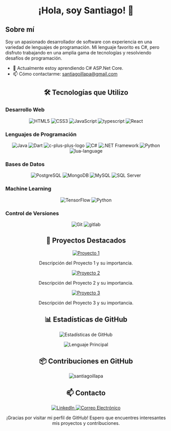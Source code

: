 <!-- Encabezado -->
<h1 align="center">¡Hola, soy Santiago! 👋</h1>

<!-- Acerca de mí -->
## Sobre mí

Soy un apasionado desarrollador de software con experiencia en una variedad de lenguajes de programación. Mi lenguaje favorito es C#, pero disfruto trabajando en una amplia gama de tecnologías y resolviendo desafíos de programación.

- 🌱 Actualmente estoy aprendiendo C# ASP.Net Core.
- 📫 Cómo contactarme:  <a href="mailto:santiagoillapa@gmail.com">
   santiagoillapa@gmail.com
  </a>  

<!-- Sección de Tecnologías -->
<h2 align="center">🛠️ Tecnologías que Utilizo</h2>

<!-- Desarrollo Web -->
<h3>Desarrollo Web</h3>
<p align="center">
  <img src="https://img.icons8.com/color/48/000000/html-5.png" alt="HTML5">
  <img src="https://img.icons8.com/color/48/000000/css3.png" alt="CSS3">
  <img src="https://img.icons8.com/color/48/000000/javascript.png" alt="JavaScript">
	<img src="https://img.icons8.com/color/48/typescript.png" alt="typescript"/>
  <img src="https://img.icons8.com/color/48/000000/react-native.png" alt="React">
</p>

<!-- Lenguajes de Programación -->
<h3>Lenguajes de Programación</h3>
<p align="center">
  <img src="https://img.icons8.com/color/48/java-coffee-cup-logo--v1.png" alt="Java">
  <img src="https://img.icons8.com/color/48/dart.png" alt="Dart"/>
	<img src="https://img.icons8.com/color/48/c-plus-plus-logo.png" alt="c-plus-plus-logo"/>
  <img src="https://img.icons8.com/color/48/000000/c-sharp-logo.png" alt="C#">
  <img src="https://img.icons8.com/color/48/net-framework.png" alt=".NET Framework">
  <img src="https://img.icons8.com/color/48/000000/python.png" alt="Python">
	<img src="https://img.icons8.com/color/48/lua-language.png" alt="lua-language"/>
</p>

<!-- Bases de Datos -->
<h3>Bases de Datos</h3>
<p align="center">
  <img src="https://img.icons8.com/color/48/000000/postgreesql.png" alt="PostgreSQL">
  <img src="https://img.icons8.com/color/48/000000/mongodb.png" alt="MongoDB">
  <img src="https://img.icons8.com/color/48/000000/mysql.png" alt="MySQL">
  <img src="https://img.icons8.com/color/48/000000/microsoft-sql-server.png" alt="SQL Server">
</p>

<!-- Machine Learning -->
<h3>Machine Learning</h3>
<p align="center">
  <img src="https://img.icons8.com/color/48/000000/tensorflow.png" alt="TensorFlow">
  <img src="https://img.icons8.com/color/48/000000/python.png" alt="Python">
</p>

<!-- Control de Versiones -->
<h3>Control de Versiones</h3>
<p align="center">
  <img src="https://img.icons8.com/color/48/git.png" alt="Git"/>
	<img src="https://img.icons8.com/color/48/gitlab.png" alt="gitlab"/>
</p>

<!-- Sección de Proyectos -->
<h2 align="center">🚀 Proyectos Destacados</h2>

<!-- Proyecto 1 -->
<p align="center">
  <a href="enlace al repositorio del Proyecto 1">
    <img src="https://img.shields.io/badge/Proyecto%201-Ver%20en%20GitHub-green" alt="Proyecto 1">
  </a>
</p>
<p align="center">Descripción del Proyecto 1 y su importancia.</p>

<!-- Proyecto 2 -->
<p align="center">
  <a href="enlace al repositorio del Proyecto 2">
    <img src="https://img.shields.io/badge/Proyecto%202-Ver%20en%20GitHub-green" alt="Proyecto 2">
  </a>
</p>
<p align="center">Descripción del Proyecto 2 y su importancia.</p>

<!-- Proyecto 3 -->
<p align="center">
  <a href="enlace al repositorio del Proyecto 3">
    <img src="https://img.shields.io/badge/Proyecto%203-Ver%20en%20GitHub-green" alt="Proyecto 3">
  </a>
</p>
<p align="center">Descripción del Proyecto 3 y su importancia.</p>

<!-- Estadísticas de GitHub -->
<h2 align="center">📊 Estadísticas de GitHub</h2>

<p align="center">
  <img src="https://github-readme-stats.vercel.app/api?username=santiagoillapa&show_icons=true&theme=dark" alt="Estadísticas de GitHub">
</p>
<!-- Tarjeta de Lenguaje Principal de GitHub -->
<p align="center">
  <img src="https://github-readme-stats.vercel.app/api/top-langs/?username=santiagoillapa&layout=compact&theme=dark" alt="Lenguaje Principal">
</p>

<!-- Otras estadísticas de GitHub -->
<h2 align="center">📦 Contribuciones en GitHub</h2>

<p align="center"><img align="center" src="https://github-readme-streak-stats.herokuapp.com/?user=santiagoillapa&" alt="santiagoillapa" /></p>

<!-- Sección de Contacto -->
<h2 align="center">📫 Contacto</h2>

<!-- Enlaces de redes sociales y correo electrónico -->
<p align="center">
  <a href="enlace a tu perfil de LinkedIn">
    <img src="https://img.shields.io/badge/LinkedIn-Connect-blue" alt="LinkedIn">
  </a>
  <a href="mailto:santiagoillapa@gmail.com">
    <img src="https://img.shields.io/badge/Email-Contact-red" alt="Correo Electrónico">
  </a>
</p>

<!-- Mensaje de agradecimiento -->
<p align="center">¡Gracias por visitar mi perfil de GitHub! Espero que encuentres interesantes mis proyectos y contribuciones.</p>
